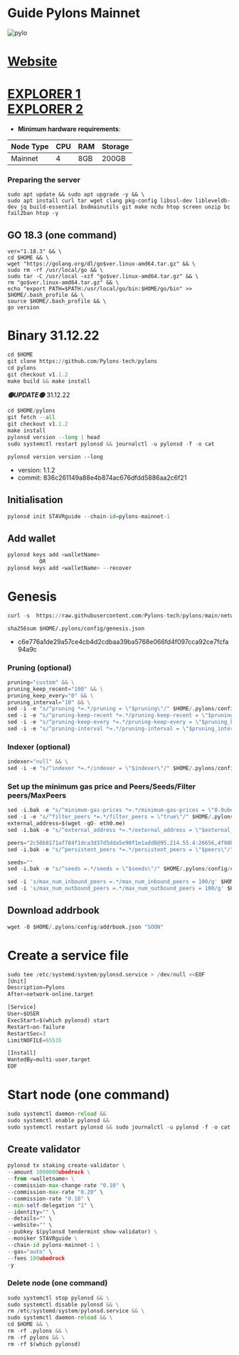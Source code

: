 # Guide Pylons Mainnet
![pylo](https://user-images.githubusercontent.com/44331529/182419013-c3e5e07d-08de-4459-aa1c-88af51d6f340.png)

[Website](https://www.pylons.tech/home/)
=
[EXPLORER 1](https://explorer.stavr.tech/pylons/staking) \
[EXPLORER 2](https://pylons.explorers.guru/validators) 
=
- **Minimum hardware requirements**:

| Node Type |CPU | RAM  | Storage  | 
|-----------|----|------|----------|
| Mainnet   |   4| 8GB  | 200GB    |
### Preparing the server

    sudo apt update && sudo apt upgrade -y && \
    sudo apt install curl tar wget clang pkg-config libssl-dev libleveldb-dev jq build-essential bsdmainutils git make ncdu htop screen unzip bc fail2ban htop -y

## GO 18.3 (one command)
    ver="1.18.3" && \
    cd $HOME && \
    wget "https://golang.org/dl/go$ver.linux-amd64.tar.gz" && \
    sudo rm -rf /usr/local/go && \
    sudo tar -C /usr/local -xzf "go$ver.linux-amd64.tar.gz" && \
    rm "go$ver.linux-amd64.tar.gz" && \
    echo "export PATH=$PATH:/usr/local/go/bin:$HOME/go/bin" >> $HOME/.bash_profile && \
    source $HOME/.bash_profile && \
    go version

# Binary   31.12.22
```python 
cd $HOME
git clone https://github.com/Pylons-tech/pylons
cd pylons
git checkout v1.1.2
make build && make install
```

*******🟢UPDATE🟢******* 31.12.22

```python
cd $HOME/pylons
git fetch --all
git checkout v1.1.2
make install
pylonsd version --long | head
sudo systemctl restart pylonsd && journalctl -u pylonsd -f -o cat
```

`pylonsd version version --long`
+ version: 1.1.2
+ commit: 836c261149a88e4b874ac676dfdd5886aa2c6f21

## Initialisation
```python
pylonsd init STAVRguide --chain-id=pylons-mainnet-1
```
## Add wallet
```python
pylonsd keys add <walletName>
          OR
pylonsd keys add <walletName> --recover
```
# Genesis
```python
curl -s  https://raw.githubusercontent.com/Pylons-tech/pylons/main/networks/pylons-mainnet-1/genesis.json > ~/.pylons/config/genesis.json
```

`sha256sum $HOME/.pylons/config/genesis.json`
- c6e776a1de29a57ce4cb4d2cdbaa39ba5768e066fd4f097cca92ce7fcfa94a9c

### Pruning (optional)
```python
pruning="custom" && \
pruning_keep_recent="100" && \
pruning_keep_every="0" && \
pruning_interval="10" && \
sed -i -e "s/^pruning *=.*/pruning = \"$pruning\"/" $HOME/.pylons/config/app.toml && \
sed -i -e "s/^pruning-keep-recent *=.*/pruning-keep-recent = \"$pruning_keep_recent\"/" $HOME/.pylons/config/app.toml && \
sed -i -e "s/^pruning-keep-every *=.*/pruning-keep-every = \"$pruning_keep_every\"/" $HOME/.pylons/config/app.toml && \
sed -i -e "s/^pruning-interval *=.*/pruning-interval = \"$pruning_interval\"/" $HOME/.pylons/config/app.toml
```

### Indexer (optional)
```python
indexer="null" && \
sed -i -e "s/^indexer *=.*/indexer = \"$indexer\"/" $HOME/.pylons/config/config.toml
```
### Set up the minimum gas price and Peers/Seeds/Filter peers/MaxPeers
```python
sed -i.bak -e "s/^minimum-gas-prices *=.*/minimum-gas-prices = \"0.0ubedrock\"/;" ~/.pylons/config/app.toml
sed -i -e "s/^filter_peers *=.*/filter_peers = \"true\"/" $HOME/.pylons/config/config.toml
external_address=$(wget -qO- eth0.me) 
sed -i.bak -e "s/^external_address *=.*/external_address = \"$external_address:26656\"/" $HOME/.pylons/config/config.toml

peers="2c50b8171af784f1dca3d37d5dda5e90f1e1add8@95.214.55.4:26656,4f90babf520599ffe606157b0151c4c9bc0ec23f@194.163.172.115:26666,ebecc93e7865036fbdf8d3d54a624941d6e41ba1@104.200.136.57:26656,25e7ef64b41a636e3fb4e9bb1191b785e7d1d5cc@46.166.140.172:26656,2c50b8171af784f1dca3d37d5dda5e90f1e1add8@95.214.55.4:26656,4f90babf520599ffe606157b0151c4c9bc0ec23f@194.163.172.115:26666,ebecc93e7865036fbdf8d3d54a624941d6e41ba1@104.200.136.57:26656,022ee5a5231a5dec014841394f8ce766d657cff5@95.214.53.132:26156,a6972be573807d34f28a337c0f7d599e0014be80@161.97.99.247:26656,515ffd755a92a47b56233143f7c25481dbe99f94@161.97.99.251:26606,9c3261f7859a4f43a72cb9eef8d1fcfc70dc7e7c@95.216.204.255:26656,f6a9cc00142a4ce2fc1cbe536ba7ac9701f0786f@62.113.119.213:11221,665a747edcb6c68d3fe317053bd2cbcae1ef0843@138.201.246.185:26656,6144bf581d89212bf294de31e66f94d628f09053@65.109.92.235:37656,cbad56deb74e1349e5ed8d00cd1338c675d71075@167.86.75.50:26656,84350ef836590a08e273253f1056eb7175f536a4@167.235.2.206:26616,71b2ccc335a2ed88854444d23c2f2e2fd343c7e9@65.109.52.156:9656,85e236a129337efe946c6a68ee72a6da87825bc5@65.109.92.240:20256,3336e645081fcddb72917c017ae232fa6b7c8cf4@84.46.248.174:26656,e55c36e7ce120599701b14532c864bec57d4477b@161.97.132.66:26656,d977d11f5741d8e9be84faa390af55de43659f0c@95.217.225.214:28656,d0769a0e7fa1fc86baa0b2b9e9c6d9f7ba2dd2b6@46.4.23.108:36656,5eb3daf435d1d8a14e0a42e9dfbeca6877b2d1ca@65.108.2.41:46656,90e9144c74d83f966fbbda20c070a28d3d6e48a2@65.108.135.211:46656,7b6b13bcbd30311a407e193d0c7b21ed3dc15cd1@pylons.nodejumper.io:30656,,d6685eb44553000f5e7abfd560a7c70b534dcc25@65.108.199.222:21116,f8f74d840f40168111353927e91f475a262d20ad@65.21.142.30:27656,98634f7f77334b0df7b9c4d16d41b31ace4ceaa8@81.16.237.142:11223,d71cb7a9cc84e3c06ce2dc90f340d21ae53390ff@54.37.129.164:46656,35c6b3b3f273e845da511751d98b54ca3fd56170@65.109.49.163:26651,574a9497ef09f0364a7623ca45d7a5a067f4bc40@64.227.144.199:26656,2a21d71e5e16222fa08454634cad5db30d56dfa9@192.248.159.61:26656,1233d3696f3fbfb44edfaf72640bb91d085f3dae@65.109.34.133:61356,0d876a9311613a716a65f588c86c87f47e321945@pylons.sergo.dev:12213,32cf1fa54cb6762ea2713d93bd76c47ad3323d1c@88.99.243.241:26656"
sed -i.bak -e "s/^persistent_peers *=.*/persistent_peers = \"$peers\"/" $HOME/.pylons/config/config.toml

seeds=""
sed -i.bak -e "s/^seeds =.*/seeds = \"$seeds\"/" $HOME/.pylons/config/config.toml

sed -i 's/max_num_inbound_peers =.*/max_num_inbound_peers = 100/g' $HOME/.pylons/config/config.toml
sed -i 's/max_num_outbound_peers =.*/max_num_outbound_peers = 100/g' $HOME/.pylons/config/config.toml
```

## Download addrbook
```python
wget -O $HOME/.pylons/config/addrbook.json "SOON"
```


# Create a service file
```python
sudo tee /etc/systemd/system/pylonsd.service > /dev/null <<EOF
[Unit]
Description=Pylons
After=network-online.target

[Service]
User=$USER
ExecStart=$(which pylonsd) start
Restart=on-failure
RestartSec=3
LimitNOFILE=65535

[Install]
WantedBy=multi-user.target
EOF
```

# Start node (one command)
```python
sudo systemctl daemon-reload &&
sudo systemctl enable pylonsd &&
sudo systemctl restart pylonsd && sudo journalctl -u pylonsd -f -o cat
```

## Create validator
```python
pylonsd tx staking create-validator \
--amount 1000000ubedrock \
--from <walletname> \
--commission-max-change-rate "0.10" \
--commission-max-rate "0.20" \
--commission-rate "0.10" \
--min-self-delegation "1" \
--identity="" \
--details="" \
--website="" \
--pubkey $(pylonsd tendermint show-validator) \
--moniker STAVRguide \
--chain-id pylons-mainnet-1 \
--gas="auto" \
--fees 100ubedrock
-y
```

### Delete node (one command)
```python
sudo systemctl stop pylonsd && \
sudo systemctl disable pylonsd && \
rm /etc/systemd/system/pylonsd.service && \
sudo systemctl daemon-reload && \
cd $HOME && \
rm -rf .pylons && \
rm -rf pylons && \
rm -rf $(which pylonsd)
```
